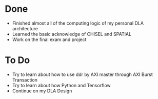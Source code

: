 # Done

+ Finished almost all of the computing logic of my personal DLA architecture
+ Learned the basic acknowledge of CHISEL and SPATIAL
+ Work on the final exam and project

# To Do

+ Try to learn about how to use ddr by AXI master through AXI Burst Transaction
+ Try to learn about how Python and Tensorflow
+ Continue on my DLA Design
